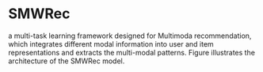 # SMWRec
a multi-task learning framework designed for Multimoda recommendation, which integrates different modal information into user and item representations and extracts the multi-modal patterns. Figure  illustrates the architecture of the SMWRec model.

